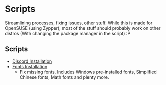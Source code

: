# Scripts
Streamlining processes, fixing issues, other stuff. While this is made for OpenSUSE (using Zypper), most of the stuff should probably work on other distros (With changing the package manager in the script) :P 

## Scripts
- [Discord Installation](https://github.com/Kairos-T/OpenSuse-Scripts/tree/main/Discord)
- [Fonts Installation](https://github.com/Kairos-T/OpenSuse-Scripts/tree/main/Fonts)
    - Fix missing fonts. Includes Windows pre-installed fonts, Simplified Chinese fonts, Math fonts and plenty more.
